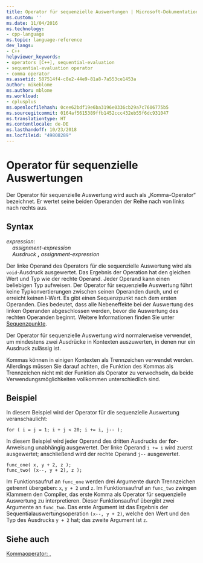 ```yaml
---
title: Operator für sequenzielle Auswertungen | Microsoft-Dokumentation
ms.custom: ''
ms.date: 11/04/2016
ms.technology:
- cpp-language
ms.topic: language-reference
dev_langs:
- C++
helpviewer_keywords:
- operators [C++], sequential-evaluation
- sequential-evaluation operator
- comma operator
ms.assetid: 587514f4-c8e2-44e9-81a8-7a553ce1453a
author: mikeblome
ms.author: mblome
ms.workload:
- cplusplus
ms.openlocfilehash: 0cee62bdf19e6ba3196e0336cb29a7c7606775b5
ms.sourcegitcommit: 0164af5615389ffb1452ccc432eb55f6dc931047
ms.translationtype: HT
ms.contentlocale: de-DE
ms.lasthandoff: 10/23/2018
ms.locfileid: "49808289"
---
```

# <a name="sequential-evaluation-operator"></a>Operator für sequenzielle Auswertungen

Der Operator für sequenzielle Auswertung wird auch als „Komma-Operator“ bezeichnet. Er wertet seine beiden Operanden der Reihe nach von links nach rechts aus.

## <a name="syntax"></a>Syntax

*expression*:<br/>
&nbsp;&nbsp;&nbsp;&nbsp;*assignment-expression*<br/>
&nbsp;&nbsp;&nbsp;&nbsp;*Ausdruck* **,** *assignment-expression*

Der linke Operand des Operators für die sequenzielle Auswertung wird als `void`-Ausdruck ausgewertet. Das Ergebnis der Operation hat den gleichen Wert und Typ wie der rechte Operand. Jeder Operand kann einen beliebigen Typ aufweisen. Der Operator für sequenzielle Auswertung führt keine Typkonvertierungen zwischen seinen Operanden durch, und er erreicht keinen l-Wert. Es gibt einen Sequenzpunkt nach dem ersten Operanden. Dies bedeutet, dass alle Nebeneffekte bei der Auswertung des linken Operanden abgeschlossen werden, bevor die Auswertung des rechten Operanden beginnt. Weitere Informationen finden Sie unter [Sequenzpunkte](../c-language/c-sequence-points.md).

Der Operator für sequenzielle Auswertung wird normalerweise verwendet, um mindestens zwei Ausdrücke in Kontexten auszuwerten, in denen nur ein Ausdruck zulässig ist.

Kommas können in einigen Kontexten als Trennzeichen verwendet werden. Allerdings müssen Sie darauf achten, die Funktion des Kommas als Trennzeichen nicht mit der Funktion als Operator zu verwechseln, da beide Verwendungsmöglichkeiten vollkommen unterschiedlich sind.

## <a name="example"></a>Beispiel

In diesem Beispiel wird der Operator für die sequenzielle Auswertung veranschaulicht:

```
for ( i = j = 1; i + j < 20; i += i, j-- );
```

In diesem Beispiel wird jeder Operand des dritten Ausdrucks der **for**-Anweisung unabhängig ausgewertet. Der linke Operand `i += i` wird zuerst ausgewertet; anschließend wird der rechte Operand `j--` ausgewertet.

```
func_one( x, y + 2, z );
func_two( (x--, y + 2), z );
```

Im Funktionsaufruf an `func_one` werden drei Argumente durch Trennzeichen getrennt übergeben: `x`, `y + 2` und `z`. Im Funktionsaufruf an `func_two` zwingen Klammern den Compiler, das erste Komma als Operator für sequenzielle Auswertung zu interpretieren. Dieser Funktionsaufruf übergibt zwei Argumente an `func_two`. Das erste Argument ist das Ergebnis der Sequentialauswertungsoperation `(x--, y + 2)`, welche den Wert und den Typ des Ausdrucks `y + 2` hat; das zweite Argument ist `z`.

## <a name="see-also"></a>Siehe auch

[Kommaoperator: ,](../cpp/comma-operator.md)